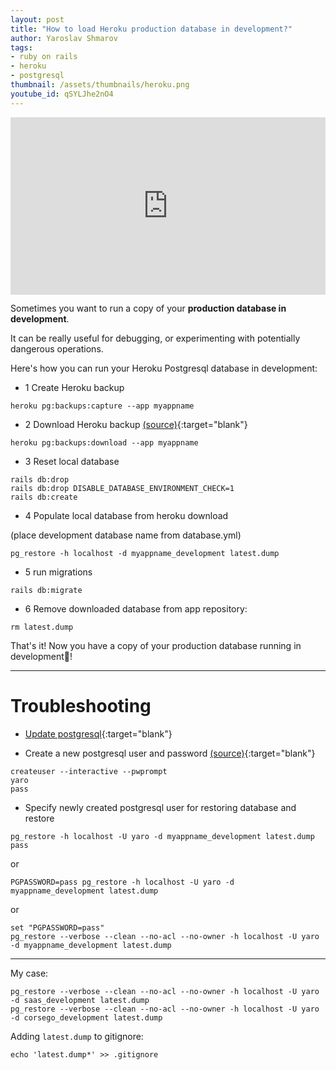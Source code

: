 ```yaml
---
layout: post
title: "How to load Heroku production database in development?"
author: Yaroslav Shmarov
tags: 
- ruby on rails
- heroku
- postgresql
thumbnail: /assets/thumbnails/heroku.png
youtube_id: qSYLJhe2nO4
---
```

<div style="position: relative; width: 100%; height: 0; padding-bottom: 56.25%;">
    <iframe style="position: absolute; top: 0; left: 0; width: 100%; height: 100%; border: 0;" allowfullscreen src="https://www.youtube.com/embed/{{page.youtube_id}}"></iframe>
</div>

Sometimes you want to run a copy of your **production database in development**. 

It can be really useful for debugging, or experimenting with potentially dangerous operations.

Here's how you can run your Heroku Postgresql database in development:

* 1 Create Heroku backup

```
heroku pg:backups:capture --app myappname
```

* 2 Download Heroku backup [(source)](https://devcenter.heroku.com/articles/heroku-postgres-backups){:target="blank"}

```
heroku pg:backups:download --app myappname
```

* 3 Reset local database

```
rails db:drop
rails db:drop DISABLE_DATABASE_ENVIRONMENT_CHECK=1
rails db:create
```

* 4 Populate local database from heroku download

(place development database name from database.yml)

```
pg_restore -h localhost -d myappname_development latest.dump
```

* 5 run migrations

```
rails db:migrate
```

* 6 Remove downloaded database from app repository:

```
rm latest.dump 
```

That's it! Now you have a copy of your production database running in development🥳!

****

# Troubleshooting

* [Update postgresql](https://www.postgresql.org/download/linux/ubuntu/){:target="blank"}

* Create a new postgresql user and password [(source)](https://www.a2hosting.com/kb/developer-corner/postgresql/managing-postgresql-databases-and-users-from-the-command-line){:target="blank"}

```
createuser --interactive --pwprompt
yaro
pass
```

* Specify newly created postgresql user for restoring database and restore

```
pg_restore -h localhost -U yaro -d myappname_development latest.dump
pass
```

or 

```
PGPASSWORD=pass pg_restore -h localhost -U yaro -d myappname_development latest.dump
```

or

```
set "PGPASSWORD=pass"
pg_restore --verbose --clean --no-acl --no-owner -h localhost -U yaro -d myappname_development latest.dump
```

****

My case:
```
pg_restore --verbose --clean --no-acl --no-owner -h localhost -U yaro -d saas_development latest.dump
pg_restore --verbose --clean --no-acl --no-owner -h localhost -U yaro -d corsego_development latest.dump
```

Adding `latest.dump` to gitignore: 

```
echo 'latest.dump*' >> .gitignore
```
